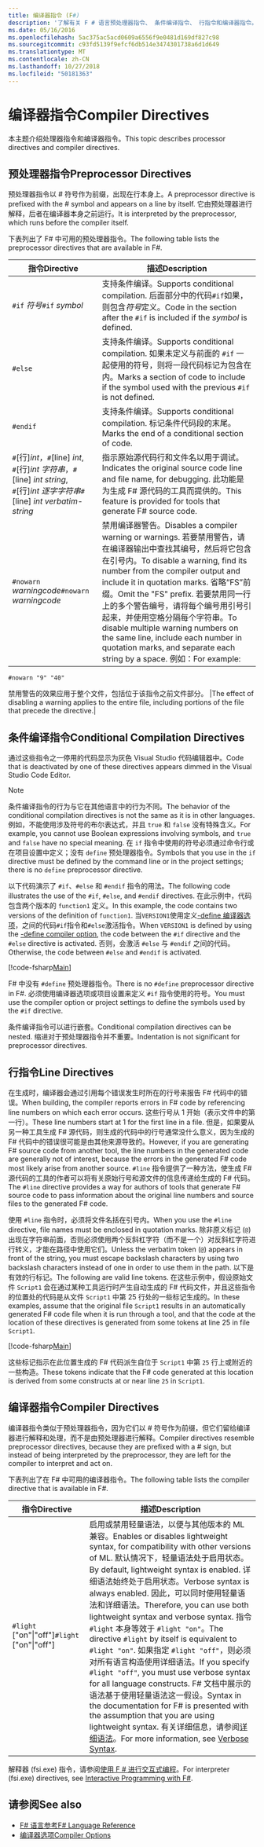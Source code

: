 ```yaml
---
title: 编译器指令 (F#)
description: '了解有关 F # 语言预处理器指令、 条件编译指令、 行指令和编译器指令。'
ms.date: 05/16/2016
ms.openlocfilehash: 5ac375ac5acd0609a6556f9e0481d169df827c98
ms.sourcegitcommit: c93fd5139f9efcf6db514e3474301738a6d1d649
ms.translationtype: MT
ms.contentlocale: zh-CN
ms.lasthandoff: 10/27/2018
ms.locfileid: "50181363"
---
```

# <a name="compiler-directives"></a><span data-ttu-id="f4dda-103">编译器指令</span><span class="sxs-lookup"><span data-stu-id="f4dda-103">Compiler Directives</span></span>

<span data-ttu-id="f4dda-104">本主题介绍处理器指令和编译器指令。</span><span class="sxs-lookup"><span data-stu-id="f4dda-104">This topic describes processor directives and compiler directives.</span></span>

## <a name="preprocessor-directives"></a><span data-ttu-id="f4dda-105">预处理器指令</span><span class="sxs-lookup"><span data-stu-id="f4dda-105">Preprocessor Directives</span></span>

<span data-ttu-id="f4dda-106">预处理器指令以 # 符号作为前缀，出现在行本身上。</span><span class="sxs-lookup"><span data-stu-id="f4dda-106">A preprocessor directive is prefixed with the # symbol and appears on a line by itself.</span></span> <span data-ttu-id="f4dda-107">它由预处理器进行解释，后者在编译器本身之前运行。</span><span class="sxs-lookup"><span data-stu-id="f4dda-107">It is interpreted by the preprocessor, which runs before the compiler itself.</span></span>

<span data-ttu-id="f4dda-108">下表列出了 F# 中可用的预处理器指令。</span><span class="sxs-lookup"><span data-stu-id="f4dda-108">The following table lists the preprocessor directives that are available in F#.</span></span>

|<span data-ttu-id="f4dda-109">指令</span><span class="sxs-lookup"><span data-stu-id="f4dda-109">Directive</span></span>|<span data-ttu-id="f4dda-110">描述</span><span class="sxs-lookup"><span data-stu-id="f4dda-110">Description</span></span>|
|---------|-----------|
|<span data-ttu-id="f4dda-111">`#if` *符号*</span><span class="sxs-lookup"><span data-stu-id="f4dda-111">`#if` *symbol*</span></span>|<span data-ttu-id="f4dda-112">支持条件编译。</span><span class="sxs-lookup"><span data-stu-id="f4dda-112">Supports conditional compilation.</span></span> <span data-ttu-id="f4dda-113">后面部分中的代码`#if`如果，则包含*符号*定义。</span><span class="sxs-lookup"><span data-stu-id="f4dda-113">Code in the section after the `#if` is included if the *symbol* is defined.</span></span>|
|`#else`|<span data-ttu-id="f4dda-114">支持条件编译。</span><span class="sxs-lookup"><span data-stu-id="f4dda-114">Supports conditional compilation.</span></span> <span data-ttu-id="f4dda-115">如果未定义与前面的 `#if` 一起使用的符号，则将一段代码标记为包含在内。</span><span class="sxs-lookup"><span data-stu-id="f4dda-115">Marks a section of code to include if the symbol used with the previous `#if` is not defined.</span></span>|
|`#endif`|<span data-ttu-id="f4dda-116">支持条件编译。</span><span class="sxs-lookup"><span data-stu-id="f4dda-116">Supports conditional compilation.</span></span> <span data-ttu-id="f4dda-117">标记条件代码段的末尾。</span><span class="sxs-lookup"><span data-stu-id="f4dda-117">Marks the end of a conditional section of code.</span></span>|
|<span data-ttu-id="f4dda-118">`#`[行]*int*，</span><span class="sxs-lookup"><span data-stu-id="f4dda-118">`#`[line] *int*,</span></span><br/><span data-ttu-id="f4dda-119">`#`[行]*int* *字符串*，</span><span class="sxs-lookup"><span data-stu-id="f4dda-119">`#`[line] *int* *string*,</span></span><br/><span data-ttu-id="f4dda-120">`#`[行]*int* *逐字字符串*</span><span class="sxs-lookup"><span data-stu-id="f4dda-120">`#`[line] *int* *verbatim-string*</span></span>|<span data-ttu-id="f4dda-121">指示原始源代码行和文件名以用于调试。</span><span class="sxs-lookup"><span data-stu-id="f4dda-121">Indicates the original source code line and file name, for debugging.</span></span> <span data-ttu-id="f4dda-122">此功能是为生成 F# 源代码的工具而提供的。</span><span class="sxs-lookup"><span data-stu-id="f4dda-122">This feature is provided for tools that generate F# source code.</span></span>|
|<span data-ttu-id="f4dda-123">`#nowarn` *warningcode*</span><span class="sxs-lookup"><span data-stu-id="f4dda-123">`#nowarn` *warningcode*</span></span>|<span data-ttu-id="f4dda-124">禁用编译器警告。</span><span class="sxs-lookup"><span data-stu-id="f4dda-124">Disables a compiler warning or warnings.</span></span> <span data-ttu-id="f4dda-125">若要禁用警告，请在编译器输出中查找其编号，然后将它包含在引号内。</span><span class="sxs-lookup"><span data-stu-id="f4dda-125">To disable a warning, find its number from the compiler output and include it in quotation marks.</span></span> <span data-ttu-id="f4dda-126">省略“FS”前缀。</span><span class="sxs-lookup"><span data-stu-id="f4dda-126">Omit the "FS" prefix.</span></span> <span data-ttu-id="f4dda-127">若要禁用同一行上的多个警告编号，请将每个编号用引号引起来，并使用空格分隔每个字符串。</span><span class="sxs-lookup"><span data-stu-id="f4dda-127">To disable multiple warning numbers on the same line, include each number in quotation marks, and separate each string by a space.</span></span> <span data-ttu-id="f4dda-128">例如：</span><span class="sxs-lookup"><span data-stu-id="f4dda-128">For example:</span></span>

`#nowarn "9" "40"`

<span data-ttu-id="f4dda-129">禁用警告的效果应用于整个文件，包括位于该指令之前文件部分。 |</span><span class="sxs-lookup"><span data-stu-id="f4dda-129">The effect of disabling a warning applies to the entire file, including portions of the file that precede the directive.|</span></span>

## <a name="conditional-compilation-directives"></a><span data-ttu-id="f4dda-130">条件编译指令</span><span class="sxs-lookup"><span data-stu-id="f4dda-130">Conditional Compilation Directives</span></span>

<span data-ttu-id="f4dda-131">通过这些指令之一停用的代码显示为灰色 Visual Studio 代码编辑器中。</span><span class="sxs-lookup"><span data-stu-id="f4dda-131">Code that is deactivated by one of these directives appears dimmed in the Visual Studio Code Editor.</span></span>

>[!NOTE]
<span data-ttu-id="f4dda-132">条件编译指令的行为与它在其他语言中的行为不同。</span><span class="sxs-lookup"><span data-stu-id="f4dda-132">The behavior of the conditional compilation directives is not the same as it is in other languages.</span></span> <span data-ttu-id="f4dda-133">例如，不能使用涉及符号的布尔表达式，并且 `true` 和 `false` 没有特殊含义。</span><span class="sxs-lookup"><span data-stu-id="f4dda-133">For example, you cannot use Boolean expressions involving symbols, and `true` and `false` have no special meaning.</span></span> <span data-ttu-id="f4dda-134">在 `if` 指令中使用的符号必须通过命令行或在项目设置中定义；没有 `define` 预处理器指令。</span><span class="sxs-lookup"><span data-stu-id="f4dda-134">Symbols that you use in the `if` directive must be defined by the command line or in the project settings; there is no `define` preprocessor directive.</span></span>

<span data-ttu-id="f4dda-135">以下代码演示了 `#if`、`#else` 和 `#endif` 指令的用法。</span><span class="sxs-lookup"><span data-stu-id="f4dda-135">The following code illustrates the use of the `#if`, `#else`, and `#endif` directives.</span></span> <span data-ttu-id="f4dda-136">在此示例中，代码包含两个版本的 `function1` 定义。</span><span class="sxs-lookup"><span data-stu-id="f4dda-136">In this example, the code contains two versions of the definition of `function1`.</span></span> <span data-ttu-id="f4dda-137">当`VERSION1`使用定义[-define 编译器选项](https://msdn.microsoft.com/library/434394ae-0d4a-459c-a684-bffede519a04)，之间的代码`#if`指令和`#else`激活指令。</span><span class="sxs-lookup"><span data-stu-id="f4dda-137">When `VERSION1` is defined by using the [-define compiler option](https://msdn.microsoft.com/library/434394ae-0d4a-459c-a684-bffede519a04), the code between the `#if` directive and the `#else` directive is activated.</span></span> <span data-ttu-id="f4dda-138">否则，会激活 `#else` 与 `#endif` 之间的代码。</span><span class="sxs-lookup"><span data-stu-id="f4dda-138">Otherwise, the code between `#else` and `#endif` is activated.</span></span>

[!code-fsharp[Main](../../../samples/snippets/fsharp/lang-ref-2/snippet7301.fs)]

<span data-ttu-id="f4dda-139">F# 中没有 `#define` 预处理器指令。</span><span class="sxs-lookup"><span data-stu-id="f4dda-139">There is no `#define` preprocessor directive in F#.</span></span> <span data-ttu-id="f4dda-140">必须使用编译器选项或项目设置来定义 `#if` 指令使用的符号。</span><span class="sxs-lookup"><span data-stu-id="f4dda-140">You must use the compiler option or project settings to define the symbols used by the `#if` directive.</span></span>

<span data-ttu-id="f4dda-141">条件编译指令可以进行嵌套。</span><span class="sxs-lookup"><span data-stu-id="f4dda-141">Conditional compilation directives can be nested.</span></span> <span data-ttu-id="f4dda-142">缩进对于预处理器指令并不重要。</span><span class="sxs-lookup"><span data-stu-id="f4dda-142">Indentation is not significant for preprocessor directives.</span></span>

## <a name="line-directives"></a><span data-ttu-id="f4dda-143">行指令</span><span class="sxs-lookup"><span data-stu-id="f4dda-143">Line Directives</span></span>

<span data-ttu-id="f4dda-144">在生成时，编译器会通过引用每个错误发生时所在的行号来报告 F# 代码中的错误。</span><span class="sxs-lookup"><span data-stu-id="f4dda-144">When building, the compiler reports errors in F# code by referencing line numbers on which each error occurs.</span></span> <span data-ttu-id="f4dda-145">这些行号从 1 开始（表示文件中的第一行）。</span><span class="sxs-lookup"><span data-stu-id="f4dda-145">These line numbers start at 1 for the first line in a file.</span></span> <span data-ttu-id="f4dda-146">但是，如果要从另一种工具生成 F# 源代码，则生成的代码中的行号通常没什么意义，因为生成的 F# 代码中的错误很可能是由其他来源导致的。</span><span class="sxs-lookup"><span data-stu-id="f4dda-146">However, if you are generating F# source code from another tool, the line numbers in the generated code are generally not of interest, because the errors in the generated F# code most likely arise from another source.</span></span> <span data-ttu-id="f4dda-147">`#line` 指令提供了一种方法，使生成 F# 源代码的工具的作者可以将有关原始行号和源文件的信息传递给生成的 F# 代码。</span><span class="sxs-lookup"><span data-stu-id="f4dda-147">The `#line` directive provides a way for authors of tools that generate F# source code to pass information about the original line numbers and source files to the generated F# code.</span></span>

<span data-ttu-id="f4dda-148">使用 `#line` 指令时，必须将文件名括在引号内。</span><span class="sxs-lookup"><span data-stu-id="f4dda-148">When you use the `#line` directive, file names must be enclosed in quotation marks.</span></span> <span data-ttu-id="f4dda-149">除非原义标记 (`@`) 出现在字符串前面，否则必须使用两个反斜杠字符（而不是一个）对反斜杠字符进行转义，才能在路径中使用它们。</span><span class="sxs-lookup"><span data-stu-id="f4dda-149">Unless the verbatim token (`@`) appears in front of the string, you must escape backslash characters by using two backslash characters instead of one in order to use them in the path.</span></span> <span data-ttu-id="f4dda-150">以下是有效的行标记。</span><span class="sxs-lookup"><span data-stu-id="f4dda-150">The following are valid line tokens.</span></span> <span data-ttu-id="f4dda-151">在这些示例中，假设原始文件 `Script1` 会在通过某种工具运行时产生自动生成的 F# 代码文件，并且这些指令的位置处的代码是从文件 `Script1` 中第 25 行处的一些标记生成的。</span><span class="sxs-lookup"><span data-stu-id="f4dda-151">In these examples, assume that the original file `Script1` results in an automatically generated F# code file when it is run through a tool, and that the code at the location of these directives is generated from some tokens at line 25 in file `Script1`.</span></span>

[!code-fsharp[Main](../../../samples/snippets/fsharp/lang-ref-2/snippet7303.fs)]

<span data-ttu-id="f4dda-152">这些标记指示在此位置生成的 F# 代码派生自位于 `Script1` 中第 `25` 行上或附近的一些构造。</span><span class="sxs-lookup"><span data-stu-id="f4dda-152">These tokens indicate that the F# code generated at this location is derived from some constructs at or near line `25` in `Script1`.</span></span>

## <a name="compiler-directives"></a><span data-ttu-id="f4dda-153">编译器指令</span><span class="sxs-lookup"><span data-stu-id="f4dda-153">Compiler Directives</span></span>

<span data-ttu-id="f4dda-154">编译器指令类似于预处理器指令，因为它们以 # 符号作为前缀，但它们留给编译器进行解释和处理，而不是由预处理器进行解释。</span><span class="sxs-lookup"><span data-stu-id="f4dda-154">Compiler directives resemble preprocessor directives, because they are prefixed with a # sign, but instead of being interpreted by the preprocessor, they are left for the compiler to interpret and act on.</span></span>

<span data-ttu-id="f4dda-155">下表列出了在 F# 中可用的编译器指令。</span><span class="sxs-lookup"><span data-stu-id="f4dda-155">The following table lists the compiler directive that is available in F#.</span></span>

|<span data-ttu-id="f4dda-156">指令</span><span class="sxs-lookup"><span data-stu-id="f4dda-156">Directive</span></span>|<span data-ttu-id="f4dda-157">描述</span><span class="sxs-lookup"><span data-stu-id="f4dda-157">Description</span></span>|
|---------|-----------|
|<span data-ttu-id="f4dda-158">`#light` ["on"&#124;"off"]</span><span class="sxs-lookup"><span data-stu-id="f4dda-158">`#light` ["on"&#124;"off"]</span></span>|<span data-ttu-id="f4dda-159">启用或禁用轻量语法，以便与其他版本的 ML 兼容。</span><span class="sxs-lookup"><span data-stu-id="f4dda-159">Enables or disables lightweight syntax, for compatibility with other versions of ML.</span></span> <span data-ttu-id="f4dda-160">默认情况下，轻量语法处于启用状态。</span><span class="sxs-lookup"><span data-stu-id="f4dda-160">By default, lightweight syntax is enabled.</span></span> <span data-ttu-id="f4dda-161">详细语法始终处于启用状态。</span><span class="sxs-lookup"><span data-stu-id="f4dda-161">Verbose syntax is always enabled.</span></span> <span data-ttu-id="f4dda-162">因此，可以同时使用轻量语法和详细语法。</span><span class="sxs-lookup"><span data-stu-id="f4dda-162">Therefore, you can use both lightweight syntax and verbose syntax.</span></span> <span data-ttu-id="f4dda-163">指令 `#light` 本身等效于 `#light "on"`。</span><span class="sxs-lookup"><span data-stu-id="f4dda-163">The directive `#light` by itself is equivalent to `#light "on"`.</span></span> <span data-ttu-id="f4dda-164">如果指定 `#light "off"`，则必须对所有语言构造使用详细语法。</span><span class="sxs-lookup"><span data-stu-id="f4dda-164">If you specify `#light "off"`, you must use verbose syntax for all language constructs.</span></span> <span data-ttu-id="f4dda-165">F# 文档中展示的语法基于使用轻量语法这一假设。</span><span class="sxs-lookup"><span data-stu-id="f4dda-165">Syntax in the documentation for F# is presented with the assumption that you are using lightweight syntax.</span></span> <span data-ttu-id="f4dda-166">有关详细信息，请参阅[详细语法](verbose-syntax.md)。</span><span class="sxs-lookup"><span data-stu-id="f4dda-166">For more information, see [Verbose Syntax](verbose-syntax.md).</span></span>|
<span data-ttu-id="f4dda-167">解释器 (fsi.exe) 指令，请参阅[使用 F # 进行交互式编程](../tutorials/fsharp-interactive/index.md)。</span><span class="sxs-lookup"><span data-stu-id="f4dda-167">For interpreter (fsi.exe) directives, see [Interactive Programming with F#](../tutorials/fsharp-interactive/index.md).</span></span>

## <a name="see-also"></a><span data-ttu-id="f4dda-168">请参阅</span><span class="sxs-lookup"><span data-stu-id="f4dda-168">See also</span></span>

- [<span data-ttu-id="f4dda-169">F# 语言参考</span><span class="sxs-lookup"><span data-stu-id="f4dda-169">F# Language Reference</span></span>](index.md)
- [<span data-ttu-id="f4dda-170">编译器选项</span><span class="sxs-lookup"><span data-stu-id="f4dda-170">Compiler Options</span></span>](compiler-options.md)
